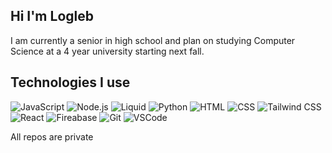 ## Hi I'm Logleb

I am currently a senior in high school and plan on studying Computer Science at a 4 year university starting next fall.

## Technologies I use

![JavaScript](https://img.shields.io/badge/-JavaScript-black?style=flat-square&logo=JavaScript)
![Node.js](https://img.shields.io/badge/-Node.js-black?style=flat-square&logo=nodedotjs)
![Liquid](https://img.shields.io/badge/-Shopify%20Liquid-black?style=flat-square&logo=shopify)
![Python](https://img.shields.io/badge/-Python-black?style=flat-square&logo=Python)
![HTML](https://img.shields.io/badge/-HTML-black?style=flat-square&logo=html5)
![CSS](https://img.shields.io/badge/-CSS-black?style=flat-square&logo=css3&logoColor=1572B6)
![Tailwind CSS](https://img.shields.io/badge/-Tailwind%20CSS-black?style=flat-square&logo=tailwindcss)
![React](https://img.shields.io/badge/-React.js-black?style=flat-square&logo=react)
![Fireabase](https://img.shields.io/badge/-Firebase-black?style=flat-square&logo=firebase)
![Git](https://img.shields.io/badge/-Git-black?style=flat-square&logo=git)
![VSCode](https://img.shields.io/badge/-VSCode-black?style=flat-square&logo=visualstudiocode&logoColor=007ACC)

All repos are private

